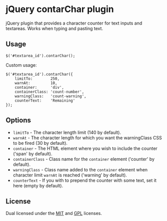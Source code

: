 # jQuery contarChar plugin

jQuery plugin that provides a character counter for text inputs and textareas.
Works when typing and pasting text.

## Usage

    $('#textarea_id').contarChar();

Custom usage:

    $('#textarea_id').contarChar({
        limitTo:        250,
        warnAt:         10,
        container:      'div',
        containerClass: 'count-number',
        warningClass:   'count-warning',
        counterText:    'Remaining'
    });

## Options

* `limitTo` - The character length limit (140 by default).
* `warnAt` - The character length for which you want the warningClass CSS to be fired (30 by default).
* `container` - The HTML element where you wish to include the counter ('span' by default).
* `containerClass` - Class name for the `container` element ('counter' by default).
* `warningClass` - Class name added to the `container` element when character limit `warnAt` is reached ('warning' by default).
* `counterText` - If you with to prepend the counter with some text, set it here (empty by default).

## License

Dual licensed under the [MIT](http://www.opensource.org/licenses/mit-license.php) and [GPL](http://www.opensource.org/licenses/gpl-license.php) licenses.
